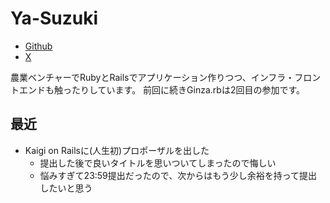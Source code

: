# Ya-Suzuki

- [Github](https://github.com/Ya-Suzuki)
- [X](https://x.com/Yeah_Snob)

農業ベンチャーでRubyとRailsでアプリケーション作りつつ、インフラ・フロントエンドも触ったりしています。
前回に続きGinza.rbは2回目の参加です。

## 最近

- Kaigi on Railsに(人生初)プロポーザルを出した
  - 提出した後で良いタイトルを思いついてしまったので悔しい
  - 悩みすぎて23:59提出だったので、次からはもう少し余裕を持って提出したいと思う
